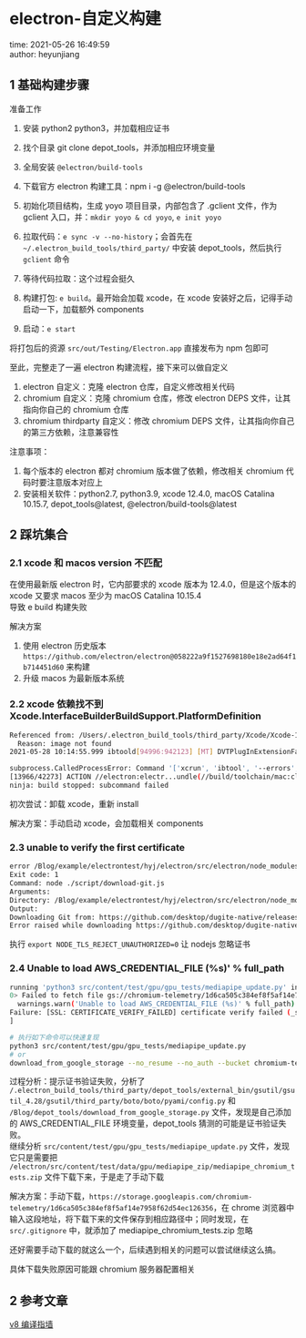 # electron-自定义构建

time: 2021-05-26 16:49:59  
author: heyunjiang

## 1 基础构建步骤

准备工作  
1. 安装 python2 python3，并加载相应证书
2. 找个目录 git clone depot_tools，并添加相应环境变量
3. 全局安装 `@electron/build-tools`

1. 下载官方 electron 构建工具：npm i -g @electron/build-tools
2. 初始化项目结构，生成 yoyo 项目目录，内部包含了 .gclient 文件，作为 gclient 入口，并：`mkdir yoyo & cd yoyo`, `e init yoyo`
3. 拉取代码：`e sync -v --no-history`；会首先在 `~/.electron_build_tools/third_party/` 中安装 depot_tools，然后执行 `gclient` 命令
4. 等待代码拉取：这个过程会挺久
5. 构建打包: `e build`。最开始会加载 xcode，在 xcode 安装好之后，记得手动启动一下，加载额外 components
6. 启动：`e start`

将打包后的资源 `src/out/Testing/Electron.app` 直接发布为 npm 包即可

至此，完整走了一遍 electron 构建流程，接下来可以做自定义  
1. electron 自定义：克隆 electron 仓库，自定义修改相关代码
2. chromium 自定义：克隆 chromium 仓库，修改 electron DEPS 文件，让其指向你自己的 chromium 仓库
3. chromium thirdparty 自定义：修改 chromium DEPS 文件，让其指向你自己的第三方依赖，注意兼容性

注意事项：  
1. 每个版本的 electron 都对 chromium 版本做了依赖，修改相关 chromium 代码时要注意版本对应上
2. 安装相关软件：python2.7, python3.9, xcode 12.4.0, macOS Catalina 10.15.7, depot_tools@latest, @electron/build-tools@latest

## 2 踩坑集合

### 2.1 xcode 和 macos version 不匹配

在使用最新版 electron 时，它内部要求的 xcode 版本为 12.4.0，但是这个版本的 xcode 又要求 macos 至少为 	macOS Catalina 10.15.4  
导致 e build 构建失败

解决方案  
1. 使用 electron 历史版本 `https://github.com/electron/electron@058222a9f1527698180e18e2ad64f1b714451d60` 来构建
2. 升级 macos 为最新版本系统

### 2.2 xcode 依赖找不到 Xcode.InterfaceBuilderBuildSupport.PlatformDefinition

```bash
Referenced from: /Users/.electron_build_tools/third_party/Xcode/Xcode-12.4.0.app/Contents/PlugIns/IDEInterfaceBuilderCocoaTouchIntegration.framework/Versions/A/IDEInterfaceBuilderCocoaTouchIntegration
  Reason: image not found
2021-05-28 10:14:55.999 ibtoold[94996:942123] [MT] DVTPlugInExtensionFaulting: Failed to fire fault for extension Xcode.InterfaceBuilderKit.iOSIntegration.Singletons: Error Domain=DVTPlugInErrorDomain Code=2 "Loading a plug-in failed." UserInfo={DVTPlugInIdentifierErrorKey=com.apple.dt.IDE.IDEInterfaceBuilderCocoaTouchIntegration, DVTPlugInExecutablePathErrorKey=/Users/.electron_build_tools/third_party/Xcode/Xcode-12.4.0.app/Contents/PlugIns/IDEInterfaceBuilderCocoaTouchIntegration.framework/IDEInterfaceBuilderCocoaTouchIntegration, NSLocalizedRecoverySuggestion=The plug-in or one of its prerequisite plug-ins may be missing or damaged and may need to be reinstalled., DVTPlugInDYLDErrorMessageErrorKey=dlopen(/Users/.electron_build_tools/third_party/Xcode/Xcode-12.4.0.app/Contents/PlugIns/IDEInterfaceBuilderCocoaTouchIntegration.framework/IDEInterfaceBuilderCocoaTouchIntegration, 0): Library not loaded: /Library/Developer/PrivateFrameworks/CoreSimulator.framework/Versions/A/CoreSimulator

subprocess.CalledProcessError: Command '['xcrun', 'ibtool', '--errors', '--warnings', '--notices', '--output-format', 'human-readable-text', '--minimum-deployment-target', '10.11.0', '--compile', '/Users/Desktop/Blog/hyj-electron/electron/src/out/Testing/gen/electron/electron_xibs_compile_ibtool/MainMenu.nib', '/Users/Desktop/Blog/hyj-electron/electron/src/electron/shell/common/resources/mac/MainMenu.xib']' died with <Signals.SIGABRT: 6>.
[13966/42273] ACTION //electron:electr...undle(//build/toolchain/mac:clang_x64)
ninja: build stopped: subcommand failed
```

初次尝试：卸载 xcode，重新 install

解决方案：手动启动 xcode，会加载相关 components

### 2.3 unable to verify the first certificate

```bash
error /Blog/example/electrontest/hyj/electron/src/electron/node_modules/dugite: Command failed.
Exit code: 1
Command: node ./script/download-git.js
Arguments: 
Directory: /Blog/example/electrontest/hyj/electron/src/electron/node_modules/dugite
Output:
Downloading Git from: https://github.com/desktop/dugite-native/releases/download/v2.19.2/dugite-native-v2.19.2-515d7ec-macOS.tar.gz
Error raised while downloading https://github.com/desktop/dugite-native/releases/download/v2.19.2/dugite-native-v2.19.2-515d7ec-macOS.tar.gz Error: unable to verify the first certificate
```

执行 `export NODE_TLS_REJECT_UNAUTHORIZED=0` 让 nodejs 忽略证书

### 2.4 Unable to load AWS_CREDENTIAL_FILE (%s)' % full_path

```bash
running 'python3 src/content/test/gpu/gpu_tests/mediapipe_update.py' in '/Blog/example/electrontest/hyj/electron'
0> Failed to fetch file gs://chromium-telemetry/1d6ca505c384ef8f5af14e7958f62d54ec126356 for /Blog/example/electrontest/hyj/electron/src/content/test/data/gpu/mediapipe_zip/mediapipe_chromium_tests.zip, skipping. [Err: /.electron_build_tools/third_party/depot_tools/external_bin/gsutil/gsutil_4.28/gsutil/third_party/boto/boto/pyami/config.py:69: UserWarning: Unable to load AWS_CREDENTIAL_FILE ()
  warnings.warn('Unable to load AWS_CREDENTIAL_FILE (%s)' % full_path)
Failure: [SSL: CERTIFICATE_VERIFY_FAILED] certificate verify failed (_ssl.c:727).
]

# 执行如下命令可以快速复现
python3 src/content/test/gpu/gpu_tests/mediapipe_update.py
# or
download_from_google_storage --no_resume --no_auth --bucket chromium-telemetry -s /Desktop/Blog/hyj-electron/electron/src/content/test/data/gpu/mediapipe_zip/mediapipe_chromium_tests.zip.sha1
```

过程分析：提示证书验证失败，分析了 `/.electron_build_tools/third_party/depot_tools/external_bin/gsutil/gsutil_4.28/gsutil/third_party/boto/boto/pyami/config.py` 和 `/Blog/depot_tools/download_from_google_storage.py` 文件，发现是自己添加的 AWS_CREDENTIAL_FILE 环境变量，depot_tools 猜测的可能是证书验证失败。  
继续分析 `src/content/test/gpu/gpu_tests/mediapipe_update.py` 文件，发现它只是需要把 `/electron/src/content/test/data/gpu/mediapipe_zip/mediapipe_chromium_tests.zip` 文件下载下来，于是走了手动下载

解决方案：手动下载，`https://storage.googleapis.com/chromium-telemetry/1d6ca505c384ef8f5af14e7958f62d54ec126356`，在 chrome 浏览器中输入这段地址，将下载下来的文件保存到相应路径中；同时发现，在 `src/.gitignore` 中，就添加了 mediapipe_chromium_tests.zip 忽略

还好需要手动下载的就这么一个，后续遇到相关的问题可以尝试继续这么搞。

具体下载失败原因可能跟 chromium 服务器配置相关

## 2 参考文章

[v8 编译指墙](https://www.cwiki.cn/archives/mac%E4%B8%8Bv8android%E7%BC%96%E8%AF%91%E6%8C%87%E5%A2%99#134-%E5%85%B6%E4%BB%96%E9%97%AE%E9%A2%98)
